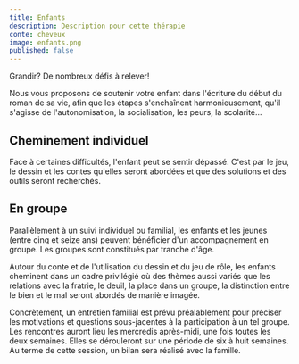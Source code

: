 ```yaml
---
title: Enfants
description: Description pour cette thérapie
conte: cheveux
image: enfants.png
published: false
---
```

Grandir? De nombreux défis à relever!

Nous vous proposons de soutenir votre enfant dans l'écriture du début du roman de sa vie, afin que les étapes s'enchaînent harmonieusement, qu'il s'agisse de l'autonomisation, la socialisation, les peurs, la scolarité...

Cheminement individuel
----------------------

Face à certaines difficultés, l'enfant peut se sentir dépassé. C'est par le jeu, le dessin et les contes qu'elles seront abordées et que des solutions et des outils seront recherchés.

En groupe
---------

Parallèlement à un suivi individuel ou familial, les enfants et les jeunes (entre cinq et seize ans) peuvent bénéficier d'un accompagnement en groupe. Les groupes sont constitués par tranche d'âge.

Autour du conte et de l'utilisation du dessin et du jeu de rôle, les enfants cheminent dans un cadre privilégié où des thèmes aussi variés que les relations avec la fratrie, le deuil, la place dans un groupe, la distinction entre le bien et le mal seront abordés de manière imagée.

Concrètement, un entretien familial est prévu préalablement pour préciser les motivations et questions sous-jacentes à la participation à un tel groupe. Les rencontres auront lieu les mercredis après-midi, une fois toutes les deux semaines. Elles se dérouleront sur une période de six à huit semaines. Au terme de cette session, un bilan sera réalisé avec la famille.
